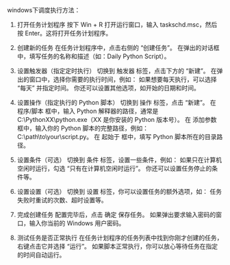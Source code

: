 windows下调度执行方法：

1. 打开任务计划程序
按下 Win + R 打开运行窗口，输入 taskschd.msc，然后按 Enter。这将打开任务计划程序。
2. 创建新的任务
在任务计划程序中，点击右侧的 “创建任务”。
在弹出的对话框中，填写任务的名称和描述（如：Daily Python Script）。

3. 设置触发器（指定定时执行）
切换到 触发器 标签，点击下方的 “新建”。
在弹出的窗口中，选择你需要的执行时间，例如：
如果想要每天执行，可以选择 “每天” 并指定时间。
你还可以设置其他选项，如开始的日期和时间。
4. 设置操作（指定执行的 Python 脚本）
切换到 操作 标签，点击 “新建”。
在 程序/脚本 框中，输入 Python 解释器的路径，通常是 C:\PythonXX\python.exe（XX 是你安装的 Python 版本号）。
在 添加参数 框中，输入你的 Python 脚本的完整路径，例如：C:\path\to\your\script.py。
在 起始于 框中，填写 Python 脚本所在的目录路径。
5. 设置条件（可选）
切换到 条件 标签，设置一些条件，例如：
如果只在计算机空闲时运行，勾选 “只有在计算机空闲时运行”。
你还可以设置任务停止的条件等。
6. 设置设置（可选）
切换到 设置 标签，你可以设置任务的额外选项，如：
任务失败时重试的次数、超时设置等。
7. 完成创建任务
配置完毕后，点击 确定 保存任务。
如果弹出要求输入密码的窗口，输入你当前的 Windows 用户密码。
8. 测试任务是否正常执行
在任务计划程序的任务列表中找到你刚才创建的任务，右键点击它并选择 “运行”。
如果脚本正常执行，你可以放心等待任务在指定的时间自动运行。